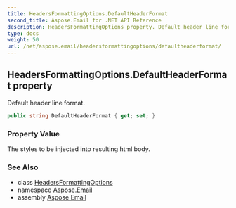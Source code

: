 ```yaml
---
title: HeadersFormattingOptions.DefaultHeaderFormat
second_title: Aspose.Email for .NET API Reference
description: HeadersFormattingOptions property. Default header line format
type: docs
weight: 50
url: /net/aspose.email/headersformattingoptions/defaultheaderformat/
---
```

## HeadersFormattingOptions.DefaultHeaderFormat property

Default header line format.

```csharp
public string DefaultHeaderFormat { get; set; }
```

### Property Value

The styles to be injected into resulting html body.

### See Also

* class [HeadersFormattingOptions](../)
* namespace [Aspose.Email](../../headersformattingoptions/)
* assembly [Aspose.Email](../../../)


